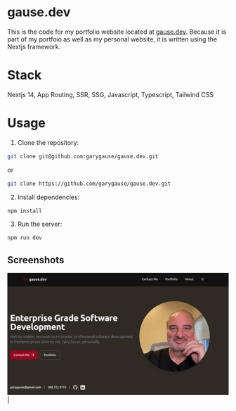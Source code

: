 # gause.dev

This is the code for my portfolio website located at [gause.dev](https://gause.dev). Because it is part of my portfoio as well as my personal website, it is written using the Nextjs framework.

# Stack

Nextjs 14, App Routing, SSR, SSG, Javascript, Typescript, Tailwind CSS

# Usage

1. Clone the repository:

```bash
git clone git@github.com:garygause/gause.dev.git
```

or

```bash
git clone https://github.com/garygause/gause.dev.git
```

2. Install dependencies:

```bash
npm install
```

3. Run the server:

```bash
npm run dev
```

## Screenshots

![NextEvents Home](public/images/site-preview.png) |
